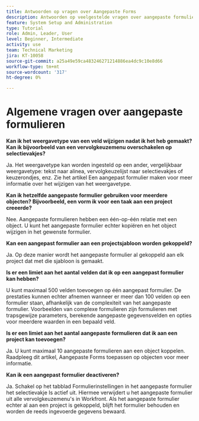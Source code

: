```yaml
---
title: Antwoorden op vragen over Aangepaste Forms
description: Antwoorden op veelgestelde vragen over aangepaste formulieren.
feature: System Setup and Administration
type: Tutorial
role: Admin, Leader, User
level: Beginner, Intermediate
activity: use
team: Technical Marketing
jira: KT-10058
source-git-commit: a25a49e59ca483246271214886ea4dc9c10e8d66
workflow-type: tm+mt
source-wordcount: '317'
ht-degree: 0%

---
```


# Algemene vragen over aangepaste formulieren

**Kan ik het weergavetype van een veld wijzigen nadat ik het heb gemaakt? Kan ik bijvoorbeeld van een vervolgkeuzemenu overschakelen op selectievakjes?**

Ja. Het weergavetype kan worden ingesteld op een ander, vergelijkbaar weergavetype: tekst naar alinea, vervolgkeuzelijst naar selectievakjes of keuzerondjes, enz. Zie het artikel Een aangepast formulier maken voor meer informatie over het wijzigen van het weergavetype.


**Kan ik hetzelfde aangepaste formulier gebruiken voor meerdere objecten? Bijvoorbeeld, een vorm ik voor een taak aan een project creeerde?**

Nee. Aangepaste formulieren hebben een één-op-één relatie met een object. U kunt het aangepaste formulier echter kopiëren en het object wijzigen in het gewenste formulier.


**Kan een aangepast formulier aan een projectsjabloon worden gekoppeld?**

Ja. Op deze manier wordt het aangepaste formulier al gekoppeld aan elk project dat met die sjabloon is gemaakt.


**Is er een limiet aan het aantal velden dat ik op een aangepast formulier kan hebben?**

U kunt maximaal 500 velden toevoegen op één aangepast formulier. De prestaties kunnen echter afnemen wanneer er meer dan 100 velden op een formulier staan, afhankelijk van de complexiteit van het aangepaste formulier. Voorbeelden van complexe formulieren zijn formulieren met trapsgewijze parameters, berekende aangepaste gegevensvelden en opties voor meerdere waarden in een bepaald veld.


**Is er een limiet aan het aantal aangepaste formulieren dat ik aan een project kan toevoegen?**

Ja. U kunt maximaal 10 aangepaste formulieren aan een object koppelen. Raadpleeg dit artikel, Aangepaste Forms toepassen op objecten voor meer informatie.


**Kan ik een aangepast formulier deactiveren?**

Ja. Schakel op het tabblad Formulierinstellingen in het aangepaste formulier het selectievakje Is actief uit. Hiermee verwijdert u het aangepaste formulier uit alle vervolgkeuzemenu&#39;s in Workfront. Als het aangepaste formulier echter al aan een project is gekoppeld, blijft het formulier behouden en worden de reeds ingevoerde gegevens bewaard.